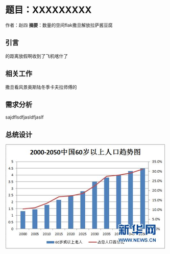 # 题目：XXXXXXXXX
作者：赵四
**摘要**：数量的空间flak撒旦解放拉萨酱豆腐
## 引言
的距离放假啊收到了飞机喀什了
## 相关工作
撒旦看风景奥斯陆冬季卡夫拉师傅的
## 需求分析
sajdflsdfjasldfjaslf
## 总统设计
![这是一张人口的统计图](下载.jpg)
